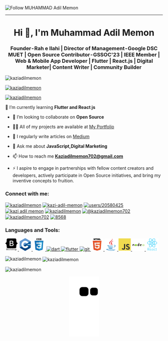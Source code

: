 

![Follow MUHAMMAD Adil Memon](https://github.com/kaziadilmemon/Kaziadilmemon/assets/96164867/b9d5d810-0478-44d1-a219-63bbbf8c8098)

<hr>


<h1 align="center">Hi 👋, I'm Muhammad Adil Memon</h1>
<h3 align="center">Founder - Rah e Ilahi | Director of Management - Google DSC MUET | Open Source Contributor - GSSOC'23 | IEEE Member | Web & Mobile App Developer | Flutter | React.js | Digital Marketer| Content Writer | Community Builder</h3>

<p align="left"> <img src="https://komarev.com/ghpvc/?username=kaziadilmemon&label=Profile%20views&color=0e75b6&style=flat" alt="kaziadilmemon" /> </p>

<p align="left"> <a href="https://github.com/ryo-ma/github-profile-trophy"><img src="https://github-profile-trophy.vercel.app/?username=kaziadilmemon" alt="kaziadilmemon" /></a> </p>

<p align="left"> <a href="https://twitter.com/kaziadilmemon" target="blank"><img src="https://img.shields.io/twitter/follow/kaziadilmemon?logo=twitter&style=for-the-badge" alt="kaziadilmemon" /></a> </p>

 
🌱 I’m currently learning **Flutter and React js**

- 👯 I’m looking to collaborate on **Open Source**

- 👨‍💻 All of my projects are available at [My Portfolio](https://muhammadadilmemon.netlify.app/)

- 📝 I regularly write articles on [Medium](https://medium.com/@kaziadilmemon702)

- 💬 Ask me about **JavaScript,Digital Marketing**

- 📫 How to reach me **Kaziadilmemon702@gmail.com**

- ⚡  I aspire to engage in partnerships with fellow content creators and developers, actively participate in Open Source initiatives, and bring my inventive concepts to fruition.
<h3 align="left">Connect with me:</h3>
<p align="left">
<a href="https://twitter.com/kaziadilmemon" target="blank"><img align="center" src="https://raw.githubusercontent.com/rahuldkjain/github-profile-readme-generator/master/src/images/icons/Social/twitter.svg" alt="kaziadilmemon" height="30" width="40" /></a>
<a href="https://linkedin.com/in/kazi-adil-memon" target="blank"><img align="center" src="https://raw.githubusercontent.com/rahuldkjain/github-profile-readme-generator/master/src/images/icons/Social/linked-in-alt.svg" alt="kazi-adil-memon" height="30" width="40" /></a>
<a href="https://stackoverflow.com/users/users/20580425" target="blank"><img align="center" src="https://raw.githubusercontent.com/rahuldkjain/github-profile-readme-generator/master/src/images/icons/Social/stack-overflow.svg" alt="users/20580425" height="30" width="40" /></a>
<a href="https://fb.com/kazi adil memon" target="blank"><img align="center" src="https://raw.githubusercontent.com/rahuldkjain/github-profile-readme-generator/master/src/images/icons/Social/facebook.svg" alt="kazi adil memon" height="30" width="40" /></a>
<a href="https://instagram.com/kaziadilmemon" target="blank"><img align="center" src="https://raw.githubusercontent.com/rahuldkjain/github-profile-readme-generator/master/src/images/icons/Social/instagram.svg" alt="kaziadilmemon" height="30" width="40" /></a>
<a href="https://medium.com/@kaziadilmemon702" target="blank"><img align="center" src="https://raw.githubusercontent.com/rahuldkjain/github-profile-readme-generator/master/src/images/icons/Social/medium.svg" alt="@kaziadilmemon702" height="30" width="40" /></a>
<a href="https://www.hackerrank.com/kaziadilmemon702" target="blank"><img align="center" src="https://raw.githubusercontent.com/rahuldkjain/github-profile-readme-generator/master/src/images/icons/Social/hackerrank.svg" alt="kaziadilmemon702" height="30" width="40" /></a>
<a href="https://discord.gg/8568" target="blank"><img align="center" src="https://raw.githubusercontent.com/rahuldkjain/github-profile-readme-generator/master/src/images/icons/Social/discord.svg" alt="8568" height="30" width="40" /></a>
</p>

<h3 align="left">Languages and Tools:</h3>
<p align="left"> <a href="https://getbootstrap.com" target="_blank" rel="noreferrer"> <img src="https://raw.githubusercontent.com/devicons/devicon/master/icons/bootstrap/bootstrap-plain-wordmark.svg" alt="bootstrap" width="40" height="40"/> </a> <a href="https://www.w3schools.com/cpp/" target="_blank" rel="noreferrer"> <img src="https://raw.githubusercontent.com/devicons/devicon/master/icons/cplusplus/cplusplus-original.svg" alt="cplusplus" width="40" height="40"/> </a> <a href="https://www.w3schools.com/css/" target="_blank" rel="noreferrer"> <img src="https://raw.githubusercontent.com/devicons/devicon/master/icons/css3/css3-original-wordmark.svg" alt="css3" width="40" height="40"/> </a> <a href="https://dart.dev" target="_blank" rel="noreferrer"> <img src="https://www.vectorlogo.zone/logos/dartlang/dartlang-icon.svg" alt="dart" width="40" height="40"/> </a> <a href="https://flutter.dev" target="_blank" rel="noreferrer"> <img src="https://www.vectorlogo.zone/logos/flutterio/flutterio-icon.svg" alt="flutter" width="40" height="40"/> </a> <a href="https://git-scm.com/" target="_blank" rel="noreferrer"> <img src="https://www.vectorlogo.zone/logos/git-scm/git-scm-icon.svg" alt="git" width="40" height="40"/> </a> <a href="https://www.w3.org/html/" target="_blank" rel="noreferrer"> <img src="https://raw.githubusercontent.com/devicons/devicon/master/icons/html5/html5-original-wordmark.svg" alt="html5" width="40" height="40"/> </a> <a href="https://www.java.com" target="_blank" rel="noreferrer"> <img src="https://raw.githubusercontent.com/devicons/devicon/master/icons/java/java-original.svg" alt="java" width="40" height="40"/> </a> <a href="https://developer.mozilla.org/en-US/docs/Web/JavaScript" target="_blank" rel="noreferrer"> <img src="https://raw.githubusercontent.com/devicons/devicon/master/icons/javascript/javascript-original.svg" alt="javascript" width="40" height="40"/> </a> <a href="https://nodejs.org" target="_blank" rel="noreferrer"> <img src="https://raw.githubusercontent.com/devicons/devicon/master/icons/nodejs/nodejs-original-wordmark.svg" alt="nodejs" width="40" height="40"/> </a> <a href="https://reactjs.org/" target="_blank" rel="noreferrer"> <img src="https://raw.githubusercontent.com/devicons/devicon/master/icons/react/react-original-wordmark.svg" alt="react" width="40" height="40"/> </a> </p>
<p><img align="left" src="https://github-readme-stats.vercel.app/api/top-langs?username=kaziadilmemon&show_icons=true&locale=en&layout=compact" alt="kaziadilmemon" /></p>

<p>&nbsp;<img align="center" src="https://github-readme-stats.vercel.app/api?username=kaziadilmemon&show_icons=true&locale=en" alt="kaziadilmemon" /></p>

<p><img align="center" src="https://github-readme-streak-stats.herokuapp.com/?user=kaziadilmemon&" alt="kaziadilmemon" /></p>

<div align="center"> <img src="https://raw.githubusercontent.com/muhiqsimui/muhiqsimui/output/github-contribution-grid-snake.svg" /></div>
